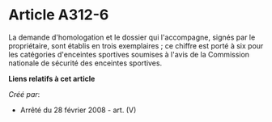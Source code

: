# Article A312-6

La demande d'homologation et le dossier qui l'accompagne, signés par le propriétaire, sont établis en trois exemplaires ; ce
chiffre est porté à six pour les catégories d'enceintes sportives soumises à l'avis de la Commission nationale de sécurité
des enceintes sportives.

**Liens relatifs à cet article**

_Créé par_:

  - Arrêté du 28 février 2008 - art. (V)
